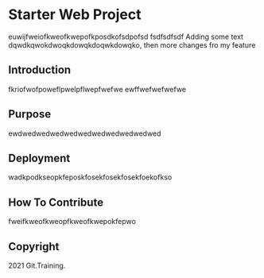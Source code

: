 # Starter Web Project
euwijfweiofkweofkwepofkposdkofsdpofsd
fsdfsdfsdf
Adding some text dqwdkqwokdwoqkdowqkdoqwkdowqko, then
more changes fro my feature

## Introduction
fkriofwofpoweflpwelpflwepfwefwe
ewffwefwefwefwe

## Purpose
ewdwedwedwedwedwedwedwedwedwedwed

## Deployment
wadkpodkseopkfeposkfosekfosekfosekfoekofkso

## How To Contribute

fweifkweofkweopfkweofkwepokfepwo

## Copyright

2021 Git.Training.